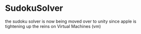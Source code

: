 # SudokuSolver

the sudoku solver is now being moved over to unity since apple is tightening up the reins on Virtual Machines (vm)